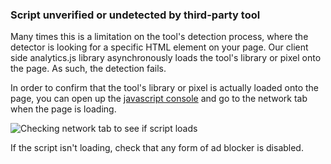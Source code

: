 ### Script unverified or undetected by third-party tool

Many times this is a limitation on the tool's detection process, where the detector is looking for a specific HTML element on your page. Our client side analytics.js library asynchronously loads the tool's library or pixel onto the page. As such, the detection fails.

In order to confirm that the tool's library or pixel is actually loaded onto the page, you can open up the [javascript console](/docs/libraries/analytics.js/#how-do-i-open-the-javascript-console-in-your-debugger-) and go to the network tab when the page is loading.

![Checking network tab to see if script loads](https://i.imgur.com/FdILEbO.gif)

If the script isn't loading, check that any form of ad blocker is disabled.
